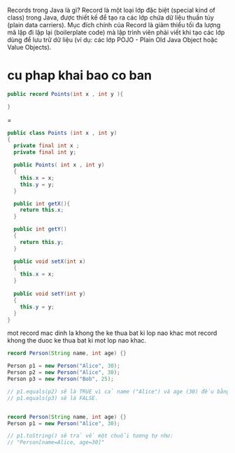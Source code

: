 
Records trong Java là gì?
Record là một loại lớp đặc biệt (special kind of class) trong Java, được thiết kế để tạo ra các lớp chứa dữ liệu thuần túy (plain data carriers). Mục đích chính của Record là giảm thiểu tối đa lượng mã lặp đi lặp lại (boilerplate code) mà lập trình viên phải viết khi tạo các lớp dùng để lưu trữ dữ liệu (ví dụ: các lớp POJO - Plain Old Java Object hoặc Value Objects).

# cu phap khai bao co ban 

```java
public record Points(int x , int y ){

}
```
= 
```java
public class Points (int x , int y)
{ 
  private final int x ;
  private final int y;

  public Points( int x , int y)
  {
    this.x = x;
    this.y = y;
  }

  public int getX(){
    return this.x;
  }

  public int getY()
  {
    return this.y;
  }

  public void setX(int x)
  {
    this.x = x;
  }
  
  public void setY(int y)
  {
    this.y = y;
  }
}
```




mot record mac dinh la khong the ke thua bat ki lop nao khac 
mot record khong the duoc ke thua bat ki mot lop nao khac.


```java
record Person(String name, int age) {}

Person p1 = new Person("Alice", 30);
Person p2 = new Person("Alice", 30);
Person p3 = new Person("Bob", 25);

// p1.equals(p2) sẽ là TRUE vì cả name ("Alice") và age (30) đều bằng nhau.
// p1.equals(p3) sẽ là FALSE.
```



```java

record Person(String name, int age) {}
Person p1 = new Person("Alice", 30);

// p1.toString() sẽ trả về một chuỗi tương tự như:
// "Person[name=Alice, age=30]"
```
```
